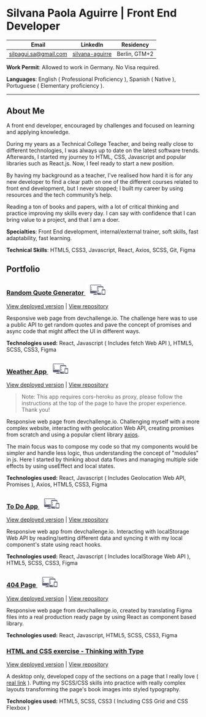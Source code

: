 # **Silvana Paola Aguirre** | Front End Developer

| Email                                                 | LinkedIn                                               | Residency     |
| ----------------------------------------------------- | ------------------------------------------------------ | ------------- |
| [silpagui.sa@gmail.com](mailto:silpagui.sa@gmail.com) | [silvana-aguirre](www.linkedin.com/in/silvana-aguirre) | Berlin, GTM+2 |

**Work Permit**: Allowed to work in Germany. No Visa required.

**Languages**: English ( Professional Proficiency ), Spanish ( Native ), Portuguese ( Elementary proficiency ).

<hr>

## About Me

A front end developer, encouraged by challenges and focused on learning and applying knowledge.

During my years as a Technical College Teacher, and being really close to different technologies, I was always up to date on the latest software trends. Afterwards, I started my journey to HTML, CSS, Javascript and popular libraries such as React.js. Now, I feel ready to start a new position.

By having my background as a teacher, I've realised how hard it is for any new developer to find a clear path on one of the different courses related to front end development, but I never stopped; I built my career by using resources and the tech community’s help.

Reading a ton of books and papers, with a lot of critical thinking and practice improving my skills every day. I can say with confidence that I can bring value to a project, and that I am a doer.

**Specialties**: Front End development, internal/external trainer, soft skills, fast adaptability, fast learning.

**Technical Skills**: HTML5, CSS3, Javascript, React, Axios, SCSS, Git, Figma

## Portfolio

### [Random Quote Generator ![Responsive](./assets/vectors/responsive-icon.svg)](https://silpagui.github.io/random-quote-generator/)

[View deployed version](https://silpagui.github.io/random-quote-generator/) | [View repository](https://github.com/silpagui/random-quote-generator)

Responsive web page from devchallenge.io. The challenge here was to use a public API to get random quotes and pave the concept of promises and async code that might affect the UI in different ways.

**Technologies used:**
React, Javascript ( Includes fetch Web API ), HTML5, SCSS, CSS3, Figma

### [Weather App ![Responsive](./assets/vectors/responsive-icon.svg)](https://silpagui.github.io/weather-app/)

[View deployed version](https://silpagui.github.io/weather-app/) | [View repository](https://github.com/silpagui/weather-app)

> Note: This app requires cors-heroku as proxy, please follow the instructions at the top of the page to have the proper experience. Thank you!

Responsive web page from devchallenge.io. Challenging myself with a more complex website, interacting with geolocation Web API, creating promises from scratch and using a popular client library [axios](https://github.com/axios/axios).

The main focus was to compose my code so that my components would be simpler and handle less logic, thus understanding the concept of "modules" in js. Here I started by thinking about data flows and managing multiple side effects by using useEffect and local states.

**Technologies used:**
React, Javascript ( Includes Geolocation Web API, Promises ), Axios, HTML5, CSS3, Figma

### [To Do App ![Responsive](./assets/vectors/responsive-icon.svg)](https://silpagui.github.io/to-do-app/)

[View deployed version](https://silpagui.github.io/to-do-app/) | [View repository](https://github.com/silpagui/to-do-app)

Responsive web app from devchallenge.io. Interacting with localStorage Web API by reading/setting different data and syncing it with my local component's state using react hooks.

**Technologies used:**
React, Javascript ( Includes localStorage Web API ), HTML5, SCSS, CSS3, Figma

### [404 Page ![Responsive](./assets/vectors/responsive-icon.svg)](https://silpagui.github.io/404-page/)

[View deployed version](https://silpagui.github.io/404-page/) | [View repository](https://github.com/silpagui/404-page)

Responsive web page from devchallenge.io, created by translating Figma files into a real production ready page by using React as component based library.

**Technologies used:**
React, Javascript, HTML5, SCSS, CSS3, Figma

### [HTML and CSS exercise - Thinking with Type](https://silpagui.github.io/thinking-with-type/)

[View deployed version](https://silpagui.github.io/thinking-with-type/) | [View repository](https://github.com/silpagui/thinking-with-type)

A desktop only, developed copy of the sections on a page that I really love ( [real link](http://thinkingwithtype.com/text/#line-spacing) ). Putting my SCSS/CSS skills into practice with really complex layouts transforming the page's book images into styled typography.

**Technologies used:**
HTML5, SCSS, CSS3 ( Including CSS Grid and CSS Flexbox )
